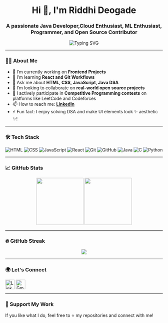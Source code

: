 <h1 align="center">Hi 👋, I'm Riddhi Deogade</h1>
<h3 align="center">A passionate Java Developer,Cloud Enthusiast, ML Enthusiast, Programmer, and Open Source Contributor</h3>

<p align="center">
  <img src="https://readme-typing-svg.herokuapp.com?font=Fira+Code&size=22&pause=1000&center=true&vCenter=true&width=435&lines=Web+Developer+%7C+Open+Source+Lover;Always+learning+something+new+%F0%9F%92%AA;Competitive+Programmer+%7C+Problem+Solver" alt="Typing SVG" />
</p>

---

### 👩‍💻 About Me

- 🔭 I’m currently working on **Frontend Projects**
- 🌱 I’m learning **React and Git Workflows**
- 💬 Ask me about **HTML, CSS, JavaScript, Java DSA**
- 🤝 I’m looking to collaborate on **real-world open source projects**
- 🚀 I actively participate in **Competitive Programming contests** on platforms like LeetCode and Codeforces
- 📫 How to reach me: **[LinkedIn](https://www.linkedin.com/in/riddhi-deogade-02912b278/)**
- ⚡ Fun fact: I enjoy solving DSA and make UI elements look ✨ aesthetic ✨!

---

### 🛠️ Tech Stack

![HTML](https://img.shields.io/badge/HTML5-E34F26?logo=html5&logoColor=white&style=for-the-badge)
![CSS](https://img.shields.io/badge/CSS3-1572B6?logo=css3&logoColor=white&style=for-the-badge)
![JavaScript](https://img.shields.io/badge/JavaScript-F7DF1E?logo=javascript&logoColor=black&style=for-the-badge)
![React](https://img.shields.io/badge/React-20232A?logo=react&logoColor=61DAFB&style=for-the-badge)
![Git](https://img.shields.io/badge/Git-F05032?logo=git&logoColor=white&style=for-the-badge)
![GitHub](https://img.shields.io/badge/GitHub-181717?logo=github&logoColor=white&style=for-the-badge)
![Java](https://img.shields.io/badge/Java-007396?logo=java&logoColor=white&style=for-the-badge)
![C](https://img.shields.io/badge/C-00599C?logo=c&logoColor=white&style=for-the-badge)
![Python](https://img.shields.io/badge/Python-3776AB?logo=python&logoColor=white&style=for-the-badge)

---

### 📈 GitHub Stats

<p align="center">
  <img src="https://github-readme-stats.vercel.app/api?username=RiddhiDeogade&show_icons=true&theme=radical" height="150"/>
  <img src="https://github-readme-stats.vercel.app/api/top-langs/?username=RiddhiDeogade&layout=compact&theme=radical" height="150"/>
</p>

---

### 🔥 GitHub Streak

<p align="center">
  <img src="https://streak-stats.demolab.com/?user=Riddhideogade&theme=radical&hide_border=true" />
</p>

---

### 🌍 Let's Connect

<p align="left">
  <a href="https://www.linkedin.com/in/riddhi-deogade-02912b278/" target="blank"><img align="center" src="https://cdn-icons-png.flaticon.com/512/174/174857.png" alt="LinkedIn" height="30" width="30" /></a>
  <a href="mailto:deogaderiddhi@gmail.com"><img align="center" src="https://cdn-icons-png.flaticon.com/512/732/732200.png" alt="Gmail" height="30" width="30" /></a>
</p>

---

### 🙏 Support My Work

If you like what I do, feel free to ⭐ my repositories and connect with me!
